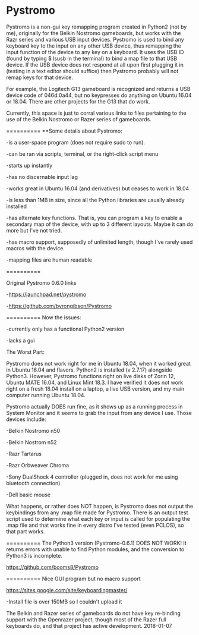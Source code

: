 # Pystromo

Pystromo is a non-gui key remapping program created in Python2 (not by me), originally for the Belkin Nostromo gameboards, but works with the Razr series and various USB input devices.  Pystromo is used to bind any keyboard key to the input on any other USB device, thus remapping
the input function of the device to any key on a keyboard.  It uses the USB ID (found by typing
$ lsusb
in the terminal) to bind a map file to that USB device.  If the USB device does not respond at all upon first
plugging it in (testing in a text editor should suffice) then Pystromo probably will not remap keys for that device.

For example, the Logitech G13 gameboard is recognized and returns a USB device code of 046d:0a44, but
no keypresses do anything on Ubuntu 16.04 or 18.04.  There are other projects for the G13 that do work.

Currently, this space is just to corral various links to files pertaining to the use of
the Belkin Nostromo or Razer series of gameboards.

==========
**Some details about Pystromo:

-is a user-space program (does not require sudo to run).

-can be ran via scripts, terminal, or the right-click script menu

-starts up instantly

-has no discernable input lag

-works great in Ubuntu 16.04 (and derivatives) but ceases to work in 18.04

-is less than 1MB in size, since all the Python libraries are usually already installed

-has alternate key functions. That is, you can program a key to enable a secondary map of the device, with up to 3 different layouts. Maybe it can do more but I've not tried.

-has macro support, supposedly of unlimited length, though I've rarely used macros with the device.

-mapping files are human readable

==========

Original Pystromo 0.6.0 links

-https://launchpad.net/pystromo

-https://github.com/byrongibson/Pystromo

==========  Now the issues:

-currently only has a functional Python2 version

-lacks a gui

 The Worst Part:
 
Pystromo does not work right for me in Ubuntu 18.04, when it worked great in Ubuntu 16.04 and flavors. Python2
is installed (v 2.7.17) alongside Python3.  However, Pystromo functions right on live disks of Zorin 12, Ubuntu MATE 16.04, and Linux Mint 18.3.  I have verified it does not work right on a fresh 18.04 install on a laptop, a live USB version, and my main computer running Ubuntu 18.04.

Pystromo actually DOES run fine, as it shows up as a running process in System Monitor and it seems to grab the input from any device I use.  Those devices include:

-Belkin Nostromo n50

-Belkin Nostrom n52

-Razr Tartarus

-Razr Orbweaver Chroma

-Sony DualShock 4 controller (plugged in, does not work for me using bluetooth connection)

-Dell basic mouse

What happens, or rather does NOT happen, is Pystromo does not output the keybindings from any .map file made for Pystromo.  There is an output test script used to determine what each key or input is called for populating the .map file and that works fine in every distro I've tested (even PCLOS), so that part works.

==========
The Python3 version (Pystromo-0.6.1) DOES NOT WORK!  It returns errors with unable to find Python modules, and the conversion to Python3 is incomplete.

https://github.com/booms8/Pystromo

==========
Nice GUI program but no macro support

https://sites.google.com/site/keyboardingmaster/

  -Install file is over 150MB so I couldn't upload it

The Belkin and Razer series of gameboards do not have key re-binding support with the Openrazer project,
though most of the Razer full keyboards do, and that project has active development. 2018-01-07

